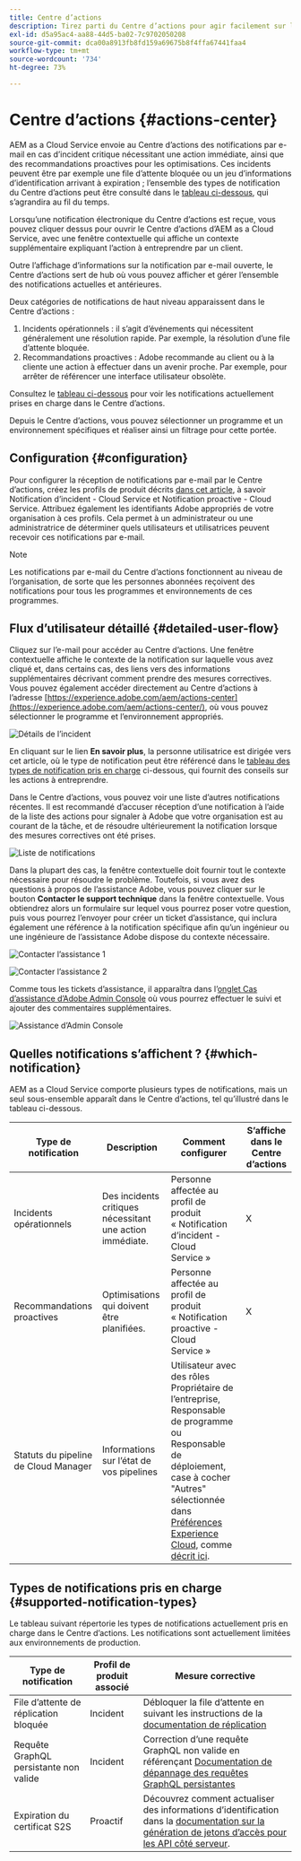 ```yaml
---
title: Centre d’actions
description: Tirez parti du Centre d’actions pour agir facilement sur les incidents et d’autres informations importantes
exl-id: d5a95ac4-aa88-44d5-ba02-7c9702050208
source-git-commit: dca00a8913fb8fd159a69675b8f4ffa67441faa4
workflow-type: tm+mt
source-wordcount: '734'
ht-degree: 73%

---
```


# Centre d’actions {#actions-center}

AEM as a Cloud Service envoie au Centre d’actions des notifications par e-mail en cas d’incident critique nécessitant une action immédiate, ainsi que des recommandations proactives pour les optimisations. Ces incidents peuvent être par exemple une file d’attente bloquée ou un jeu d’informations d’identification arrivant à expiration ; l’ensemble des types de notification du Centre d’actions peut être consulté dans le [tableau ci-dessous](#supported-notification-types), qui s’agrandira au fil du temps.

Lorsqu’une notification électronique du Centre d’actions est reçue, vous pouvez cliquer dessus pour ouvrir le Centre d’actions d’AEM as a Cloud Service, avec une fenêtre contextuelle qui affiche un contexte supplémentaire expliquant l’action à entreprendre par un client.

Outre l’affichage d’informations sur la notification par e-mail ouverte, le Centre d’actions sert de hub où vous pouvez afficher et gérer l’ensemble des notifications actuelles et antérieures. <!-- It can be accessed directly at the url TBD (Alexandru: I'm intentionally keeping it TBD for now so customers do not find it) -->

Deux catégories de notifications de haut niveau apparaissent dans le Centre d’actions :

1. Incidents opérationnels : il s’agit d’événements qui nécessitent généralement une résolution rapide. Par exemple, la résolution d’une file d’attente bloquée.
1. Recommandations proactives : Adobe recommande au client ou à la cliente une action à effectuer dans un avenir proche. Par exemple, pour arrêter de référencer une interface utilisateur obsolète.

Consultez le [tableau ci-dessous](#supported-notification-types) pour voir les notifications actuellement prises en charge dans le Centre d’actions.

Depuis le Centre d’actions, vous pouvez sélectionner un programme et un environnement spécifiques et réaliser ainsi un filtrage pour cette portée.

## Configuration {#configuration}

Pour configurer la réception de notifications par e-mail par le Centre d’actions, créez les profils de produit décrits [dans cet article](/help/journey-onboarding/notification-profiles.md), à savoir Notification d’incident - Cloud Service et Notification proactive - Cloud Service. Attribuez également les identifiants Adobe appropriés de votre organisation à ces profils. Cela permet à un administrateur ou une administratrice de déterminer quels utilisateurs et utilisatrices peuvent recevoir ces notifications par e-mail.

>[!NOTE]
>Les notifications par e-mail du Centre d’actions fonctionnent au niveau de l’organisation, de sorte que les personnes abonnées reçoivent des notifications pour tous les programmes et environnements de ces programmes.

## Flux d’utilisateur détaillé {#detailed-user-flow}

Cliquez sur l’e-mail pour accéder au Centre d’actions. Une fenêtre contextuelle affiche le contexte de la notification sur laquelle vous avez cliqué et, dans certains cas, des liens vers des informations supplémentaires décrivant comment prendre des mesures correctives. Vous pouvez également accéder directement au Centre d’actions à l’adresse [https://experience.adobe.com/aem/actions-center](https://experience.adobe.com/aem/actions-center/), où vous pouvez sélectionner le programme et l’environnement appropriés.

![Détails de l’incident](/help/operations/assets/incident-details.png)

En cliquant sur le lien **En savoir plus**, la personne utilisatrice est dirigée vers cet article, où le type de notification peut être référencé dans le [tableau des types de notification pris en charge](#supported-notification-types) ci-dessous, qui fournit des conseils sur les actions à entreprendre.

Dans le Centre d’actions, vous pouvez voir une liste d’autres notifications récentes. Il est recommandé d’accuser réception d’une notification à l’aide de la liste des actions pour signaler à Adobe que votre organisation est au courant de la tâche, et de résoudre ultérieurement la notification lorsque des mesures correctives ont été prises.

![Liste de notifications](/help/operations/assets/notification-list.png)

Dans la plupart des cas, la fenêtre contextuelle doit fournir tout le contexte nécessaire pour résoudre le problème. Toutefois, si vous avez des questions à propos de l’assistance Adobe, vous pouvez cliquer sur le bouton **Contacter le support technique** dans la fenêtre contextuelle. Vous obtiendrez alors un formulaire sur lequel vous pourrez poser votre question, puis vous pourrez l’envoyer pour créer un ticket d’assistance, qui inclura également une référence à la notification spécifique afin qu’un ingénieur ou une ingénieure de l’assistance Adobe dispose du contexte nécessaire.

![Contacter l’assistance 1](/help/operations/assets/contact-support1.png)

![Contacter l’assistance 2](/help/operations/assets/contact-support2.png)

Comme tous les tickets d’assistance, il apparaîtra dans l’[onglet Cas d’assistance d’Adobe Admin Console](https://helpx.adobe.com/fr/enterprise/using/support-for-enterprise.html) où vous pourrez effectuer le suivi et ajouter des commentaires supplémentaires.

![Assistance d’Admin Console](/help/operations/assets/admin-console-support.png)

## Quelles notifications s’affichent ? {#which-notification}

AEM as a Cloud Service comporte plusieurs types de notifications, mais un seul sous-ensemble apparaît dans le Centre d’actions, tel qu’illustré dans le tableau ci-dessous.

| Type de notification | Description | Comment configurer | S’affiche dans le Centre d’actions |
|---|---|---|---|
| Incidents opérationnels | Des incidents critiques nécessitant une action immédiate. | Personne affectée au profil de produit « Notification d’incident - Cloud Service » | X |
| Recommandations proactives | Optimisations qui doivent être planifiées. | Personne affectée au profil de produit « Notification proactive - Cloud Service » | X |
| Statuts du pipeline de Cloud Manager | Informations sur l’état de vos pipelines | Utilisateur avec des rôles Propriétaire de l’entreprise, Responsable de programme ou Responsable de déploiement, case à cocher &quot;Autres&quot; sélectionnée dans [Préférences Experience Cloud](https://experience.adobe.com/fr/preferences), comme [décrit ici](/help/implementing/cloud-manager/notifications.md). |   |

## Types de notifications pris en charge {#supported-notification-types}

Le tableau suivant répertorie les types de notifications actuellement pris en charge dans le Centre d’actions. Les notifications sont actuellement limitées aux environnements de production.

| Type de notification | Profil de produit associé | Mesure corrective |
|---------------------------------|-------------------------|---------------------------------------------------------------------------------------------------------------------------------------------------------------------------------------------------------------------------------------------------------------|
| File d’attente de réplication bloquée | Incident | Débloquer la file d’attente en suivant les instructions de la [documentation de réplication](/help/operations/replication.md#troubleshooting) |
| Requête GraphQL persistante non valide | Incident | Correction d’une requête GraphQL non valide en référençant [Documentation de dépannage des requêtes GraphQL persistantes](https://experienceleague.adobe.com/docs/experience-manager-cloud-service/content/headless/graphql-api/persisted-queries-troubleshoot.html?lang=en) |
| Expiration du certificat S2S | Proactif | Découvrez comment actualiser des informations d’identification dans la [documentation sur la génération de jetons d’accès pour les API côté serveur](/help/implementing/developing/introduction/generating-access-tokens-for-server-side-apis.md#refresh-credentials). |
